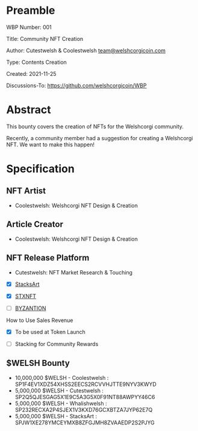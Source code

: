 Preamble
========
WBP Number: 001

Title: Community NFT Creation

Author: Cutestwelsh & Coolestwelsh team@welshcorgicoin.com

Type: Contents Creation

Created: 2021-11-25

Discussions-To: https://github.com/welshcorgicoin/WBP

Abstract
========
This bounty covers the creation of NFTs for the Welshcorgi community. 

Recently, a community member had a suggestion for creating a Welshcorgi NFT. We want to make this happen!

Specification
=============
NFT Artist
----------
* Coolestwelsh: Welshcorgi NFT Design & Creation

Article Creator
----------
* Coolestwelsh: Welshcorgi NFT Design & Creation

NFT Release Platform
--------------------
* Cutestwelsh: NFT Market Research & Touching

- [x] [StacksArt](https://www.stacksart.com)

- [x] [STXNFT](https://stxnft.com)

- [ ] [BYZANTION](https://byzantion.xyz)

How to Use Sales Revenue

- [x] To be used at Token Launch

- [ ] Stacking for Community Rewards

$WELSH Bounty
-------------
* 10,000,000 $WELSH - Coolestwelsh : SP1F4EV1XDZ54XHSS2EECS2RCVVHJTTE9NYV3KWYD
* 5,000,000 $WELSH - Cutestwelsh : SP2Q5QJESGAG5X1E9C5A3G5X0F91NT88AWPYY46C6
* 5,000,000 $WELSH - Whalishwelsh : SP232RECXA2P4SJEX1V3KXD76GCXBTZA7JYP62E7Q
* 5,000,000 $WELSH - StacksArt : SPJW1XE278YMCEYMXB8ZFGJMH8ZVAAEDP2S2PJYG
